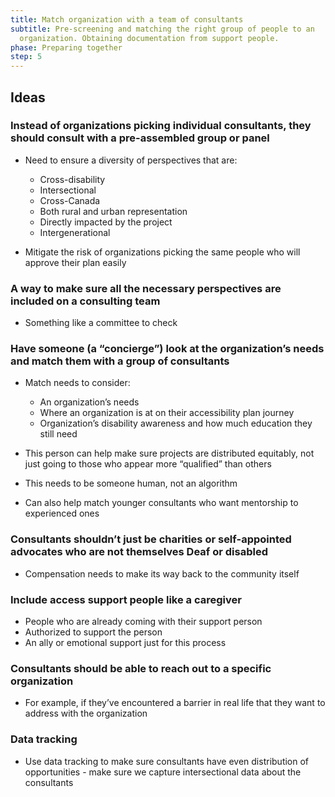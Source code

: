 ```yaml
---
title: Match organization with a team of consultants
subtitle: Pre-screening and matching the right group of people to an
  organization. Obtaining documentation from support people.
phase: Preparing together
step: 5
---
```

## Ideas

### Instead of organizations picking individual consultants, they should consult with a pre-assembled group or panel

* Need to ensure a diversity of perspectives that are:

  * Cross-disability
  * Intersectional
  * Cross-Canada
  * Both rural and urban representation
  * Directly impacted by the project
  * Intergenerational
* Mitigate the risk of organizations picking the same people who will approve their plan easily

### A way to make sure all the necessary perspectives are included on a consulting team

* Something like a committee to check

### Have someone (a “concierge”) look at the organization’s needs and match them with a group of consultants

* Match needs to consider:

  * An organization’s needs
  * Where an organization is at on their accessibility plan journey
  * Organization’s disability awareness and how much education they still need
* This person can help make sure projects are distributed equitably, not just going to those who appear more “qualified” than others
* This needs to be someone human, not an algorithm
* Can also help match younger consultants who want mentorship to experienced ones

### Consultants shouldn’t just be charities or self-appointed advocates who are not themselves Deaf or disabled

* Compensation needs to make its way back to the community itself

### Include access support people like a caregiver

* People who are already coming with their support person
* Authorized to support the person
* An ally or emotional support just for this process

### Consultants should be able to reach out to a specific organization

* For example, if they’ve encountered a barrier in real life that they want to address with the organization

### Data tracking

* Use data tracking to make sure consultants have even distribution of opportunities - make sure we capture intersectional data about the consultants